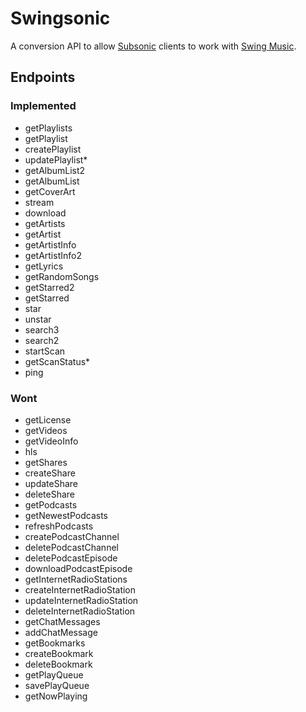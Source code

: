 # Swingsonic

A conversion API to allow [Subsonic](https://subsonic.org/pages/index.jsp) clients to work with [Swing Music](https://github.com/swing-opensource/swingmusic).

## Endpoints

### Implemented

- getPlaylists
- getPlaylist
- createPlaylist
- updatePlaylist*
- getAlbumList2
- getAlbumList
- getCoverArt
- stream
- download
- getArtists
- getArtist
- getArtistInfo
- getArtistInfo2
- getLyrics
- getRandomSongs
- getStarred2
- getStarred
- star
- unstar
- search3
- search2
- startScan
- getScanStatus*
- ping

### Wont

- getLicense
- getVideos
- getVideoInfo
- hls
- getShares
- createShare
- updateShare
- deleteShare
- getPodcasts
- getNewestPodcasts
- refreshPodcasts
- createPodcastChannel
- deletePodcastChannel
- deletePodcastEpisode
- downloadPodcastEpisode
- getInternetRadioStations
- createInternetRadioStation
- updateInternetRadioStation
- deleteInternetRadioStation
- getChatMessages
- addChatMessage
- getBookmarks
- createBookmark
- deleteBookmark
- getPlayQueue
- savePlayQueue
- getNowPlaying
